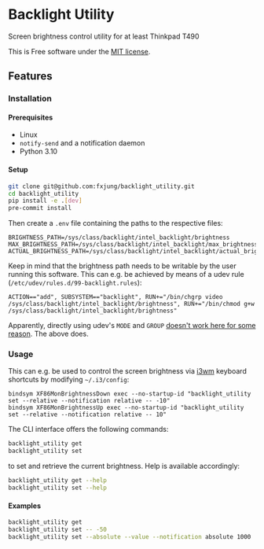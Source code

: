 # Backlight Utility

Screen brightness control utility for at least Thinkpad T490

This is Free software under the [MIT license](./LICENSE).

Features
--------

### Installation
#### Prerequisites

- Linux
- `notify-send` and a notification daemon
- Python 3.10

#### Setup

```bash
git clone git@github.com:fxjung/backlight_utility.git
cd backlight_utility
pip install -e .[dev]
pre-commit install
```

Then create a `.env` file containing the paths to the respective files:
```dotenv
BRIGHTNESS_PATH=/sys/class/backlight/intel_backlight/brightness
MAX_BRIGHTNESS_PATH=/sys/class/backlight/intel_backlight/max_brightness
ACTUAL_BRIGHTNESS_PATH=/sys/class/backlight/intel_backlight/actual_brightness
```

Keep in mind that the brightness path needs to be writable by the user running this software. 
This can e.g. be achieved by means of a udev rule (`/etc/udev/rules.d/99-backlight.rules`):

```udev
ACTION=="add", SUBSYSTEM=="backlight", RUN+="/bin/chgrp video /sys/class/backlight/intel_backlight/brightness", RUN+="/bin/chmod g+w /sys/class/backlight/intel_backlight/brightness" 
```

Apparently, directly using udev's `MODE` and `GROUP` [doesn't work here for some reason](https://wiki.archlinux.org/title/Talk:Backlight#Udev_rules_for_permissions_of_brightness_doesn't_work). The above does.

### Usage

This can e.g. be used to control the screen brightness via [i3wm](https://i3wm.org/) keyboard shortcuts by modifying `~/.i3/config`:

```i3wm
bindsym XF86MonBrightnessDown exec --no-startup-id "backlight_utility set --relative --notification relative -- -10"
bindsym XF86MonBrightnessUp exec --no-startup-id "backlight_utility set --relative --notification relative -- 10"
```

The CLI interface offers the following commands:
```bash
backlight_utility get
backlight_utility set
```

to set and retrieve the current brightness. Help is available accordingly:
```bash
backlight_utility get --help
backlight_utility set --help
```

#### Examples
```bash
backlight_utility get
backlight_utility set -- -50
backlight_utility set --absolute --value --notification absolute 1000
```
